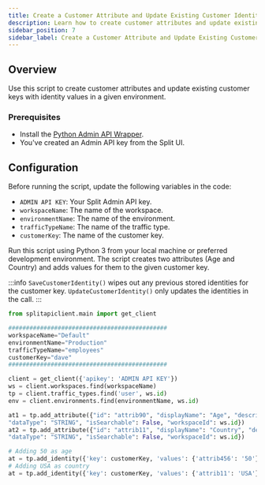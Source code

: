 ```yaml
---
title: Create a Customer Attribute and Update Existing Customer Identity
description: Learn how to create customer attributes and update existing customer keys with identity values using the Admin API.
sidebar_position: 7
sidebar_label: Create a Customer Attribute and Update Existing Customer Identity
---
```


## Overview

Use this script to create customer attributes and update existing customer keys with identity values in a given environment.

### Prerequisites

- Install the [Python Admin API Wrapper](/docs/feature-management-experimentation/api/wrappers/python-admin-api).
- You've created an Admin API key from the Split UI.

## Configuration

Before running the script, update the following variables in the code:

- `ADMIN API KEY`: Your Split Admin API key.
- `workspaceName`: The name of the workspace.
- `environmentName`: The name of the environment.
- `trafficTypeName`: The name of the traffic type.
- `customerKey`: The name of the customer key.

Run this script using Python 3 from your local machine or preferred development environment. The script creates two attributes (Age and Country) and adds values for them to the given customer key. 

:::info
`SaveCustomerIdentity()` wipes out any previous stored identities for the customer key. `UpdateCustomerIdentity()` only updates the identities in the call. 
:::

```python
from splitapiclient.main import get_client

#############################################
workspaceName="Default"
environmentName="Production"
trafficTypeName="employees"
customerKey="dave"
#############################################

client = get_client({'apikey': 'ADMIN API KEY'})
ws = client.workspaces.find(workspaceName)
tp = client.traffic_types.find('user', ws.id)
env = client.environments.find(environmentName, ws.id)

at1 = tp.add_attribute({"id": "attrib90", "displayName": "Age", "description": "age",
"dataType": "STRING", "isSearchable": False, "workspaceId": ws.id})
at2 = tp.add_attribute({"id": "attrib11", "displayName": "Country", "description": "country name",
"dataType": "STRING", "isSearchable": False, "workspaceId": ws.id})

# Adding 50 as age
at = tp.add_identity({'key': customerKey, 'values': {'attrib456': '50'}, 'environmentId': env.id})
# Adding USA as country
at = tp.add_identity({'key': customerKey, 'values': {'attrib11': 'USA'}, 'environmentId': env.id})
```